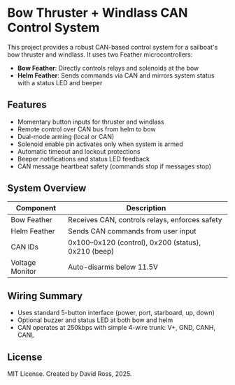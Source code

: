 
# Bow Thruster + Windlass CAN Control System

This project provides a robust CAN-based control system for a sailboat's bow thruster and windlass. It uses two Feather microcontrollers:

- **Bow Feather**: Directly controls relays and solenoids at the bow
- **Helm Feather**: Sends commands via CAN and mirrors system status with a status LED and beeper

## Features

- Momentary button inputs for thruster and windlass
- Remote control over CAN bus from helm to bow
- Dual-mode arming (local or CAN)
- Solenoid enable pin activates only when system is armed
- Automatic timeout and lockout protections
- Beeper notifications and status LED feedback
- CAN message heartbeat safety (commands stop if messages stop)

## System Overview

| Component       | Description                                     |
|----------------|-------------------------------------------------|
| Bow Feather     | Receives CAN, controls relays, enforces safety |
| Helm Feather    | Sends CAN commands from user input             |
| CAN IDs         | 0x100–0x120 (control), 0x200 (status), 0x210 (beep) |
| Voltage Monitor | Auto-disarms below 11.5V                       |

## Wiring Summary

- Uses standard 5-button interface (power, port, starboard, up, down)
- Optional buzzer and status LED at both bow and helm
- CAN operates at 250kbps with simple 4-wire trunk: V+, GND, CANH, CANL

## License

MIT License. Created by David Ross, 2025.
